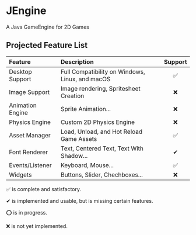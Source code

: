 # JEngine
A Java GameEngine for 2D Games


## Projected Feature List

| Feature              | Description                                                                                                                                                                                                                | Support |
|:---------------------|:---------------------------------------------------------------------------------------------------------------------------------------------------------------------------------------------------------------------------|:-------:|
| Desktop Support      | Full Compatibility on Windows, Linux, and macOS                                                                                                                                                                           |    ✅    |
| Image Support        | Image rendering, Spritesheet Creation                                                                                                                                                                                     |    ❌    |
| Animation Engine     | Sprite Animation...                                                                                                                                                                                                       |    ❌    |
| Physics Engine       | Custom 2D Physics Engine                                                                                                                                                                                                   |    ❌    |
| Asset Manager        | Load, Unload, and Hot Reload Game Assets                                                                                                                                                                                   |    ✅    |
| Font Renderer        | Text, Centered Text, Text With Shadow...                                                                                                                                                                                   |    ✔    |
| Events/Listener      | Keyboard, Mouse...                                                                                                                                                                                                         |    ✅    |
| Widgets              | Buttons, Slider, Chechboxes...                                                                                                                                                                                             |    ❌    |

✅ is complete and satisfactory.

✔ is implemented and usable, but is missing certain features.

⭕ is in progress.

❌ is not yet implemented.

